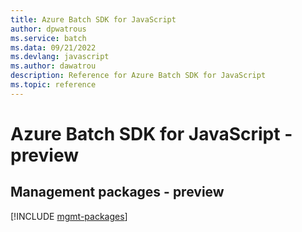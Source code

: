 ```yaml
---
title: Azure Batch SDK for JavaScript
author: dpwatrous
ms.service: batch
ms.data: 09/21/2022
ms.devlang: javascript
ms.author: dawatrou
description: Reference for Azure Batch SDK for JavaScript
ms.topic: reference
---
```

# Azure Batch SDK for JavaScript - preview

## Management packages - preview
[!INCLUDE [mgmt-packages](batch-mgmt-index.md)]